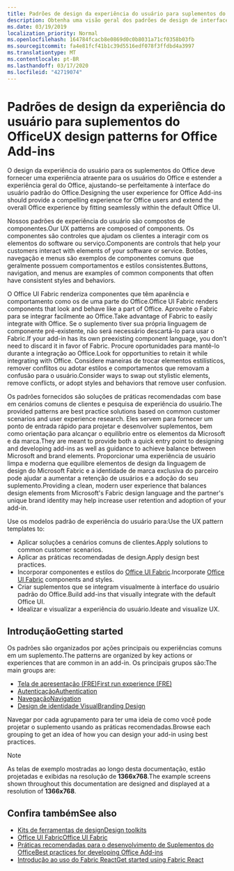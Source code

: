 ```yaml
---
title: Padrões de design da experiência do usuário para suplementos do Office
description: Obtenha uma visão geral dos padrões de design de interface do usuário para suplementos do Office, incluindo padrões para navegação, autenticação, primeira-execução e identidade visual.
ms.date: 03/19/2019
localization_priority: Normal
ms.openlocfilehash: 164784fcacb8e0869d0c0b8031a71cf0358b03fb
ms.sourcegitcommit: fa4e81fcf41b1c39d5516edf078f3ffdbd4a3997
ms.translationtype: MT
ms.contentlocale: pt-BR
ms.lasthandoff: 03/17/2020
ms.locfileid: "42719074"
---
```

# <a name="ux-design-patterns-for-office-add-ins"></a><span data-ttu-id="37a57-103">Padrões de design da experiência do usuário para suplementos do Office</span><span class="sxs-lookup"><span data-stu-id="37a57-103">UX design patterns for Office Add-ins</span></span>

<span data-ttu-id="37a57-104">O design da experiência do usuário para os suplementos do Office deve fornecer uma experiência atraente para os usuários do Office e estender a experiência geral do Office, ajustando-se perfeitamente à interface do usuário padrão do Office.</span><span class="sxs-lookup"><span data-stu-id="37a57-104">Designing the user experience for Office Add-ins should provide a compelling experience for Office users and extend the overall Office experience by fitting seamlessly within the default Office UI.</span></span>  

<span data-ttu-id="37a57-105">Nossos padrões de experiência do usuário são compostos de componentes.</span><span class="sxs-lookup"><span data-stu-id="37a57-105">Our UX patterns are composed of components.</span></span> <span data-ttu-id="37a57-106">Os componentes são controles que ajudam os clientes a interagir com os elementos do software ou serviço.</span><span class="sxs-lookup"><span data-stu-id="37a57-106">Components are controls that help your customers interact with elements of your software or service.</span></span> <span data-ttu-id="37a57-107">Botões, navegação e menus são exemplos de componentes comuns que geralmente possuem comportamentos e estilos consistentes.</span><span class="sxs-lookup"><span data-stu-id="37a57-107">Buttons, navigation, and menus are examples of common components that often have consistent styles and behaviors.</span></span>

<span data-ttu-id="37a57-108">O Office UI Fabric renderiza componentes que têm aparência e comportamento como os de uma parte do Office.</span><span class="sxs-lookup"><span data-stu-id="37a57-108">Office UI Fabric renders components that look and behave like a part of Office.</span></span> <span data-ttu-id="37a57-109">Aproveite o Fabric para se integrar facilmente ao Office.</span><span class="sxs-lookup"><span data-stu-id="37a57-109">Take advantage of Fabric to easily integrate with Office.</span></span> <span data-ttu-id="37a57-110">Se o suplemento tiver sua própria linguagem de componente pré-existente, não será necessário descartá-lo para usar o Fabric.</span><span class="sxs-lookup"><span data-stu-id="37a57-110">If your add-in has its own preexisting component language, you don't need to discard it in favor of Fabric.</span></span> <span data-ttu-id="37a57-111">Procure oportunidades para mantê-lo durante a integração ao Office.</span><span class="sxs-lookup"><span data-stu-id="37a57-111">Look for opportunities to retain it while integrating with Office.</span></span> <span data-ttu-id="37a57-112">Considere maneiras de trocar elementos estilísticos, remover conflitos ou adotar estilos e comportamentos que removam a confusão para o usuário.</span><span class="sxs-lookup"><span data-stu-id="37a57-112">Consider ways to swap out stylistic elements, remove conflicts, or adopt styles and behaviors that remove user confusion.</span></span>

<span data-ttu-id="37a57-113">Os padrões fornecidos são soluções de práticas recomendadas com base em cenários comuns de clientes e pesquisa de experiência do usuário.</span><span class="sxs-lookup"><span data-stu-id="37a57-113">The provided patterns are best practice solutions based on common customer scenarios and user experience research.</span></span> <span data-ttu-id="37a57-114">Eles servem para fornecer um ponto de entrada rápido para projetar e desenvolver suplementos, bem como orientação para alcançar o equilíbrio entre os elementos da Microsoft e da marca.</span><span class="sxs-lookup"><span data-stu-id="37a57-114">They are meant to provide both a quick entry point to designing and developing add-ins as well as guidance to achieve balance between Microsoft and brand elements.</span></span> <span data-ttu-id="37a57-115">Proporcionar uma experiência de usuário limpa e moderna que equilibre elementos de design da linguagem de design do Microsoft Fabric e a identidade de marca exclusiva do parceiro pode ajudar a aumentar a retenção de usuários e a adoção do seu suplemento.</span><span class="sxs-lookup"><span data-stu-id="37a57-115">Providing a clean, modern user experience that balances design elements from Microsoft's Fabric design language and the partner's unique brand identity may help increase user retention and adoption of your add-in.</span></span>

<span data-ttu-id="37a57-116">Use os modelos padrão de experiência do usuário para:</span><span class="sxs-lookup"><span data-stu-id="37a57-116">Use the UX pattern templates to:</span></span>

* <span data-ttu-id="37a57-117">Aplicar soluções a cenários comuns de clientes.</span><span class="sxs-lookup"><span data-stu-id="37a57-117">Apply solutions to common customer scenarios.</span></span>
* <span data-ttu-id="37a57-118">Aplicar as práticas recomendadas de design.</span><span class="sxs-lookup"><span data-stu-id="37a57-118">Apply design best practices.</span></span>
* <span data-ttu-id="37a57-119">Incorporar componentes e estilos do [Office UI Fabric](https://developer.microsoft.com/fabric#/get-started).</span><span class="sxs-lookup"><span data-stu-id="37a57-119">Incorporate [Office UI Fabric](https://developer.microsoft.com/fabric#/get-started) components and styles.</span></span>
* <span data-ttu-id="37a57-120">Criar suplementos que se integram visualmente à interface do usuário padrão do Office.</span><span class="sxs-lookup"><span data-stu-id="37a57-120">Build add-ins that visually integrate with the default Office UI.</span></span>
* <span data-ttu-id="37a57-121">Idealizar e visualizar a experiência do usuário.</span><span class="sxs-lookup"><span data-stu-id="37a57-121">Ideate and visualize UX.</span></span>

## <a name="getting-started"></a><span data-ttu-id="37a57-122">Introdução</span><span class="sxs-lookup"><span data-stu-id="37a57-122">Getting started</span></span>

<span data-ttu-id="37a57-123">Os padrões são organizados por ações principais ou experiências comuns em um suplemento.</span><span class="sxs-lookup"><span data-stu-id="37a57-123">The patterns are organized by key actions or experiences that are common in an add-in.</span></span> <span data-ttu-id="37a57-124">Os principais grupos são:</span><span class="sxs-lookup"><span data-stu-id="37a57-124">The main groups are:</span></span>

* [<span data-ttu-id="37a57-125">Tela de apresentação (FRE)</span><span class="sxs-lookup"><span data-stu-id="37a57-125">First run experience (FRE)</span></span>](../design/first-run-experience-patterns.md)
* [<span data-ttu-id="37a57-126">Autenticação</span><span class="sxs-lookup"><span data-stu-id="37a57-126">Authentication</span></span>](../design/authentication-patterns.md)
* [<span data-ttu-id="37a57-127">Navegação</span><span class="sxs-lookup"><span data-stu-id="37a57-127">Navigation</span></span>](../design/navigation-patterns.md)
* [<span data-ttu-id="37a57-128">Design de identidade Visual</span><span class="sxs-lookup"><span data-stu-id="37a57-128">Branding Design</span></span>](../design/branding-patterns.md)

<span data-ttu-id="37a57-129">Navegar por cada agrupamento para ter uma ideia de como você pode projetar o suplemento usando as práticas recomendadas.</span><span class="sxs-lookup"><span data-stu-id="37a57-129">Browse each grouping to get an idea of how you can design your add-in using best practices.</span></span>

> [!NOTE]
> <span data-ttu-id="37a57-130">As telas de exemplo mostradas ao longo desta documentação, estão projetadas e exibidas na resolução de **1366x768**.</span><span class="sxs-lookup"><span data-stu-id="37a57-130">The example screens shown throughout this documentation are designed and displayed at a resolution of **1366x768**.</span></span>

## <a name="see-also"></a><span data-ttu-id="37a57-131">Confira também</span><span class="sxs-lookup"><span data-stu-id="37a57-131">See also</span></span>

* [<span data-ttu-id="37a57-132">Kits de ferramentas de design</span><span class="sxs-lookup"><span data-stu-id="37a57-132">Design toolkits</span></span>](design-toolkits.md)
* [<span data-ttu-id="37a57-133">Office UI Fabric</span><span class="sxs-lookup"><span data-stu-id="37a57-133">Office UI Fabric</span></span>](https://developer.microsoft.com/fabric)
* [<span data-ttu-id="37a57-134">Práticas recomendadas para o desenvolvimento de Suplementos do Office</span><span class="sxs-lookup"><span data-stu-id="37a57-134">Best practices for developing Office Add-ins</span></span>](../concepts/add-in-development-best-practices.md)
* [<span data-ttu-id="37a57-135">Introdução ao uso do Fabric React</span><span class="sxs-lookup"><span data-stu-id="37a57-135">Get started using Fabric React</span></span>](../design/using-office-ui-fabric-react.md)
